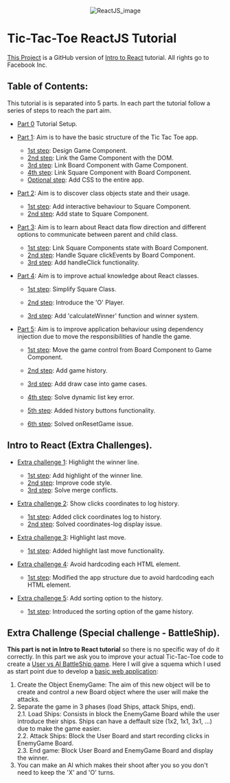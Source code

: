 <p align="center">
  <img src="http://blog-assets.risingstack.com/2016/Jan/react_best_practices-1453211146748.png" alt="ReactJS_image" />
</p>

# Tic-Tac-Toe ReactJS Tutorial
[This Project](https://toetactic.netlify.com/) is a GitHub version of [Intro to React](https://reactjs.org/tutorial/tutorial.html) tutorial. All rights go to Facebook Inc.

## Table of Contents:
This tutorial is is separated into 5 parts. In each part the tutorial follow a series of steps to reach the part aim.

- [Part 0](https://github.com/Mrcel97/ReactJSTutorial/commit/a0b984d26cf6e2ac0dd6f4770ac824ffe5b5371b) Tutorial Setup.  

- [Part 1](https://github.com/Mrcel97/ReactJSTutorial/commits/1st-part): Aim is to have the basic structure of the Tic Tac Toe app.  
  - [1st step](https://github.com/Mrcel97/ReactJSTutorial/commit/fbc869676696dcc0de2ea142b96e9c17439849e1): Design Game Component.
  - [2nd step](https://github.com/Mrcel97/ReactJSTutorial/commit/75c1b5cb27d817103db825dc23c08fb13be36783): Link the Game Component with the DOM.
  - [3rd step](https://github.com/Mrcel97/ReactJSTutorial/commit/29cb77fed894edfa36f71d083bf38a0a8150bf66): Link Board Component with Game Component.
  - [4th step](https://github.com/Mrcel97/ReactJSTutorial/commit/324e188dcae1ca2274a4e10b74cf3151151f5275): Link Square Component with Board Component.
  - [Optional step](https://github.com/Mrcel97/ReactJSTutorial/commit/2b89b096f25a38fd6d1b4e02261681130029b0ed): Add CSS to the entire app.

- [Part 2](https://github.com/Mrcel97/ReactJSTutorial/commits/2nd-part): Aim is to discover class objects state and their usage.  
  - [1st step](https://github.com/Mrcel97/ReactJSTutorial/commit/883206b2db10b7181d6b9eeaf4cf5dea54b1db87 ): Add interactive behaviour to Square Component.  
  - [2nd step](https://github.com/Mrcel97/ReactJSTutorial/commit/f2515ab58250316214c7583f5c396bfa779c530e): Add state to Square Component.  

- [Part 3](https://github.com/Mrcel97/ReactJSTutorial/commits/3rd-part): Aim is to learn about React data flow direction and different options to communicate between parent and child class.  
  - [1st step](https://github.com/Mrcel97/ReactJSTutorial/commit/10b0dc928a705e54524bd095bdd86b0abbcce5f5): Link Square Components state with Board Component.
  - [2nd step](https://github.com/Mrcel97/ReactJSTutorial/commit/f1c64d39b5e01680e2edd7f0695ecaf1bd8afcee): Handle Square clickEvents by Board Component.
  - [3rd step](https://github.com/Mrcel97/ReactJSTutorial/commit/2cde775efe2d56cf4cb1c02ceb978b36d8bff119): Add handleClick functionality.

- [Part 4](https://github.com/Mrcel97/ReactJSTutorial/commits/4th-part): Aim is to improve actual knowledge about React classes.
  - [1st step](https://github.com/Mrcel97/ReactJSTutorial/commit/10b0dc928a705e54524bd095bdd86b0abbcce5f5): Simplify Square Class.

  - [2nd step](https://github.com/Mrcel97/ReactJSTutorial/commit/f1c64d39b5e01680e2edd7f0695ecaf1bd8afcee): Introduce the 'O' Player.

  - [3rd step](https://github.com/Mrcel97/ReactJSTutorial/commit/2cde775efe2d56cf4cb1c02ceb978b36d8bff119): Add 'calculateWinner' function and winner system.

- [Part 5](https://github.com/Mrcel97/ReactJSTutorial/commits/5th-part): Aim is to improve application behaviour using dependency injection due to move the responsibilities of handle the game.
  - [1st step](https://github.com/Mrcel97/ReactJSTutorial/commit/5755e5e80c49fff76a0a39ee6b0997e8d6082998): Move the game control from Board Component to Game Component.

  - [2nd step](https://github.com/Mrcel97/ReactJSTutorial/commit/56957117358803bbbaaecae0096c75ee708f93b2): Add game history.

  - [3rd step](https://github.com/Mrcel97/ReactJSTutorial/commit/a491f21e46059fb521dc246f853a0bc6a1032797 ): Add draw case into game cases.

  - [4th step](https://github.com/Mrcel97/ReactJSTutorial/commit/fb6953c4aafba20a7edc21169b39896a5d049067): Solve dynamic list key error.

  - [5th step](https://github.com/Mrcel97/ReactJSTutorial/commit/58c47e14b25039cf8a5276a4f8ac1c97ba96844b): Added history buttons functionality.

  - [6th step](https://github.com/Mrcel97/ReactJSTutorial/commit/2eeeb4f02485dbb04da4cfeea28dac46db0c7b53): Solved onResetGame issue.  

## Intro to React (Extra Challenges).
- [Extra challenge 1](https://github.com/Mrcel97/ReactJSTutorial/commits/extra-part-1): Highlight the winner line.
  - [1st step](https://github.com/Mrcel97/ReactJSTutorial/commit/cb62864b4119c6c8b4887fdce82206995256d735): Add highlight of the winner line.
  - [2nd step](https://github.com/Mrcel97/ReactJSTutorial/commit/037915c760fec3d4250cd0f5a97fa40ad3dabe2c): Improve code style.
  - [3rd step](https://github.com/Mrcel97/ReactJSTutorial/commit/6be9b5652f781168d279fbe1bf233d21f192c53e): Solve merge conflicts.

- [Extra challenge 2](https://github.com/Mrcel97/ReactJSTutorial/commits/extra-part-2): Show clicks coordinates to log history.
  - [1st step](https://github.com/Mrcel97/ReactJSTutorial/commit/c727c515f0f0a0bdd442280bcd5c590d6c63cdc3): Added click coordinates log to history.
  - [2nd step](https://github.com/Mrcel97/ReactJSTutorial/commit/ef7d3acdc7864071a19ef2e07c4b0888901ea573): Solved coordinates-log display issue.
  
- [Extra challenge 3](https://github.com/Mrcel97/ReactJSTutorial/commits/extra-part-3): Highlight last move.
  - [1st step](https://github.com/Mrcel97/ReactJSTutorial/commit/a9ecb6185b8a6879466d0bd51b4b4e9fe27fe7cf): Added highlight last move functionality.
  
- [Extra challenge 4](https://github.com/Mrcel97/ReactJSTutorial/commits/extra-part-4): Avoid hardcoding each HTML element.
  - [1st step](https://github.com/Mrcel97/ReactJSTutorial/commit/a9ecb6185b8a6879466d0bd51b4b4e9fe27fe7cf): Modified the app structure due to avoid hardcoding each HTML element.
  
- [Extra challenge 5](https://github.com/Mrcel97/ReactJSTutorial/commits/extra-part-5): Add sorting option to the history.
  - [1st step](https://github.com/Mrcel97/ReactJSTutorial/commit/f9a7c74f2b49669f76017c317289c83a2b6a9c68): Introduced the sorting option of the game history.  

## Extra Challenge (Special challenge - BattleShip).
  
**This part is not in Intro to React tutorial** so there is no specific way of do it correctly. In this part we ask you to improve your actual Tic-Tac-Toe code to create a [User vs AI BattleShip game](https://battleship.netlify.com/). Here I will give a squema which I used as start point due to develop a [basic web application](https://simple-battleship.netlify.com):

  1. Create the Object EnemyGame: The aim of this new object will be to create and control a new Board object where the user will make the attacks.  
  2. Separate the game in 3 phases (load Ships, attack Ships, end).  
    2.1. Load Ships: Consists in block the EnemyGame Board while the user introduce their ships. Ships can have a deffault size (1x2, 1x1, 3x1, ...) due to make the game easier.  
    2.2. Attack Ships: Block the User Board and start recording clicks in EnemyGame Board.  
    2.3. End game: Block User Board and EnemyGame Board and display the winner.  
  3. You can make an AI which makes their shoot after you so you don't need to keep the 'X' and 'O' turns.  
